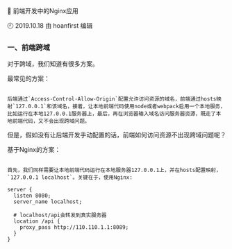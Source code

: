 🐾 前端开发中的Nginx应用

🕘 2019.10.18 由 hoanfirst 编辑

### 一、前端跨域

对于跨域，我们知道有很多方案。

最常见的方案：

```

后端通过`Access-Control-Allow-Origin`配置允许访问资源的域名，前端通过hosts映射`127.0.0.1`和该域名，接着，让本地前端代码使用node或者webpack启用一个本地服务，比如运行在本地127.0.0.1服务器上，最后，再在浏览器输入域名访问服务器资源，既走了本地前端代码，又不会出现跨域问题。

```

但是，假如没有让后端开发手动配置的话，前端如何访问资源不出现跨域问题呢？

基于Nginx的方案：

```

首先，我们同样需要让本地前端代码运行在本地服务器127.0.0.1上，并在hosts配置映射，`127.0.0.1 localhost`。关键在于，使用Nginx:

server {
  listen 8080;
  server_name localhost;
  
  # localhost/api会转发到真实服务器
  location /api {
    proxy_pass http://110.110.1.1:8089;
  }
}

```
